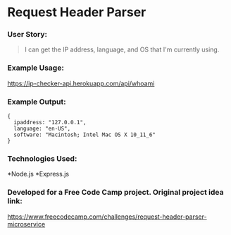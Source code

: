 # Request Header Parser #

### User Story: ###

> I can get the IP address, language, and OS that I'm currently using.


### Example Usage: ###
<https://ip-checker-api.herokuapp.com/api/whoami>

### Example Output: ###
```
{
  ipaddress: "127.0.0.1",
  language: "en-US",
  software: "Macintosh; Intel Mac OS X 10_11_6"
}
```
### Technologies Used: ###
*Node.js
*Express.js

### Developed for a Free Code Camp project. Original project idea link: ###
<https://www.freecodecamp.com/challenges/request-header-parser-microservice>
